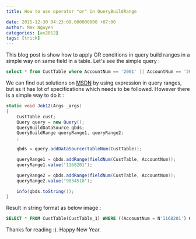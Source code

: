 ```yaml
---
title: How to use operator "or" in QueryBuildRange

date: 2015-12-30 04:23:09.000000000 +07:00
author: Max Nguyen
categories: [ax2012]
tags: [trick]
---
```


This blog post is show how to apply OR conditions in query build ranges in a simple way on same field in a table. Let's see the simple query :

```sql
select * from CustTable where AccountNum == '2001' || AccountNum == '2002'
```

We can find out solutions on [MSDN](https://msdn.microsoft.com/en-us/library/aa893981.aspx)  by using expression in query ranges, but as it has lot of specifications which needs to be followed. However there is a simple way to do it :

```csharp
static void Job12(Args _args)
{
    CustTable cust;
    Query query = new Query();
    QueryBuildDataSource qbds;
    QueryBuildRange queryRange1, queryRange2;
    ;

    qbds = query.addDataSource(tableNum(CustTable));

    queryRange1 = qbds.addRange(fieldNum(CustTable, AccountNum));
    queryRange1.value('1168201');

    queryRange2 = qbds.addRange(fieldNum(CustTable, AccountNum));
    queryRange2.value('9034518');

    info(qbds.toString());
}
```
Result in string format as below image : 

```sql
SELECT * FROM CustTable(CustTable_1) WHERE ((AccountNum = N'1168201') OR (AccountNum = N'9034518'))
```

Thanks for reading :). Happy New Year.  
